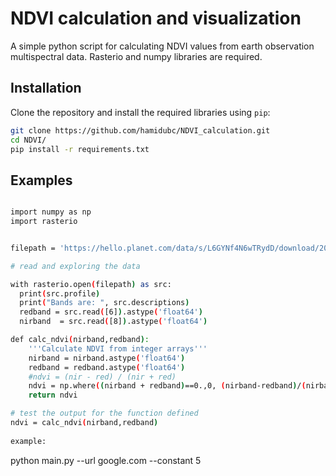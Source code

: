 # NDVI calculation and visualization

A simple python script for calculating NDVI values from earth observation multispectral data. Rasterio and numpy libraries are required.

## Installation

Clone the repository and install the required libraries using ```pip```:

```bash
git clone https://github.com/hamidubc/NDVI_calculation.git
cd NDVI/
pip install -r requirements.txt
```

## Examples

```bash

import numpy as np
import rasterio


filepath = 'https://hello.planet.com/data/s/L6GYNf4N6wTRydD/download/20210827_162545_60_2262_3B_AnalyticMS_8b.tif'

# read and exploring the data

with rasterio.open(filepath) as src:
  print(src.profile)
  print("Bands are: ", src.descriptions)
  redband = src.read([6]).astype('float64')
  nirband  = src.read([8]).astype('float64')

def calc_ndvi(nirband,redband):
    '''Calculate NDVI from integer arrays'''
    nirband = nirband.astype('float64')
    redband = redband.astype('float64')
    #ndvi = (nir - red) / (nir + red)
    ndvi = np.where((nirband + redband)==0.,0, (nirband-redband)/(nirband+redband))
    return ndvi

# test the output for the function defined
ndvi = calc_ndvi(nirband,redband)
 
example:
```
python main.py --url google.com --constant 5
```
